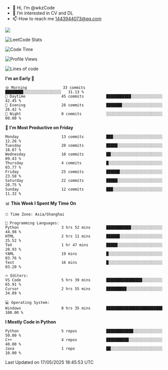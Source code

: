 - 👋 Hi, I’m @wkzCode
- 👀 I’m interested in CV and DL
- 📫 How to reach me 1443944073@qq.com  
<a href="https://github.com/anuraghazra/github-readme-stats">
  <img align="center" src="https://github-readme-stats.vercel.app/api?username=wkzCode&show_icons=true" />
</a>  

![LeetCode Stats](https://leetcard.jacoblin.cool/wkzCode?theme=wtf&font=Tajawal&ext=activity&site=cn)

<!---
[![Anurag's GitHub stats](https://github-readme-stats.vercel.app/api?username=wkzCode&show_icons=true)](https://github.com/anuraghazra/github-readme-stats)
[![Top Langs](https://github-readme-stats.vercel.app/api/top-langs/?username=wkzCode)](https://github.com/anuraghazra/github-readme-stats)
<!--START_SECTION:waka-->
![Code Time](http://img.shields.io/badge/Code%20Time-75%20hrs%2023%20mins-blue)

![Profile Views](http://img.shields.io/badge/Profile%20Views-8-blue)

![Lines of code](https://img.shields.io/badge/From%20Hello%20World%20I%27ve%20Written-20.0%20thousand%20lines%20of%20code-blue)

**I'm an Early 🐤** 

```text
🌞 Morning                33 commits          ████████░░░░░░░░░░░░░░░░░   31.13 % 
🌆 Daytime                45 commits          ███████████░░░░░░░░░░░░░░   42.45 % 
🌃 Evening                28 commits          ███████░░░░░░░░░░░░░░░░░░   26.42 % 
🌙 Night                  0 commits           ░░░░░░░░░░░░░░░░░░░░░░░░░   00.00 % 
```
📅 **I'm Most Productive on Friday** 

```text
Monday                   13 commits          ███░░░░░░░░░░░░░░░░░░░░░░   12.26 % 
Tuesday                  20 commits          █████░░░░░░░░░░░░░░░░░░░░   18.87 % 
Wednesday                10 commits          ██░░░░░░░░░░░░░░░░░░░░░░░   09.43 % 
Thursday                 4 commits           █░░░░░░░░░░░░░░░░░░░░░░░░   03.77 % 
Friday                   25 commits          ██████░░░░░░░░░░░░░░░░░░░   23.58 % 
Saturday                 22 commits          █████░░░░░░░░░░░░░░░░░░░░   20.75 % 
Sunday                   12 commits          ███░░░░░░░░░░░░░░░░░░░░░░   11.32 % 
```


📊 **This Week I Spent My Time On** 

```text
🕑︎ Time Zone: Asia/Shanghai

💬 Programming Languages: 
Python                   3 hrs 52 mins       ███████████░░░░░░░░░░░░░░   44.98 % 
HTML                     2 hrs 11 mins       ██████░░░░░░░░░░░░░░░░░░░   25.52 % 
TeX                      1 hr 47 mins        █████░░░░░░░░░░░░░░░░░░░░   20.93 % 
YAML                     19 mins             █░░░░░░░░░░░░░░░░░░░░░░░░   03.76 % 
Text                     16 mins             █░░░░░░░░░░░░░░░░░░░░░░░░   03.20 % 

🔥 Editors: 
VS Code                  5 hrs 39 mins       ████████████████░░░░░░░░░   65.91 % 
Cursor                   2 hrs 55 mins       █████████░░░░░░░░░░░░░░░░   34.09 % 

💻 Operating System: 
Windows                  8 hrs 35 mins       █████████████████████████   100.00 % 
```

**I Mostly Code in Python** 

```text
Python                   5 repos             ████████████░░░░░░░░░░░░░   50.00 % 
C++                      4 repos             ██████████░░░░░░░░░░░░░░░   40.00 % 
Java                     1 repo              ██░░░░░░░░░░░░░░░░░░░░░░░   10.00 % 
```




 Last Updated on 17/05/2025 18:45:53 UTC
<!--END_SECTION:waka-->
<!---
wkzCode/wkzCode is a ✨ special ✨ repository because its `README.md` (this file) appears on your GitHub profile.
You can click the Preview link to take a look at your changes.
--->
